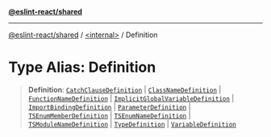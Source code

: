 [**@eslint-react/shared**](../../README.md)

***

[@eslint-react/shared](../../README.md) / [\<internal\>](../README.md) / Definition

# Type Alias: Definition

> **Definition**: [`CatchClauseDefinition`](../classes/CatchClauseDefinition.md) \| [`ClassNameDefinition`](../classes/ClassNameDefinition.md) \| [`FunctionNameDefinition`](../classes/FunctionNameDefinition.md) \| [`ImplicitGlobalVariableDefinition`](../classes/ImplicitGlobalVariableDefinition.md) \| [`ImportBindingDefinition`](../classes/ImportBindingDefinition.md) \| [`ParameterDefinition`](../classes/ParameterDefinition.md) \| [`TSEnumMemberDefinition`](../classes/TSEnumMemberDefinition.md) \| [`TSEnumNameDefinition`](../classes/TSEnumNameDefinition.md) \| [`TSModuleNameDefinition`](../classes/TSModuleNameDefinition.md) \| [`TypeDefinition`](../classes/TypeDefinition.md) \| [`VariableDefinition`](../classes/VariableDefinition.md)
